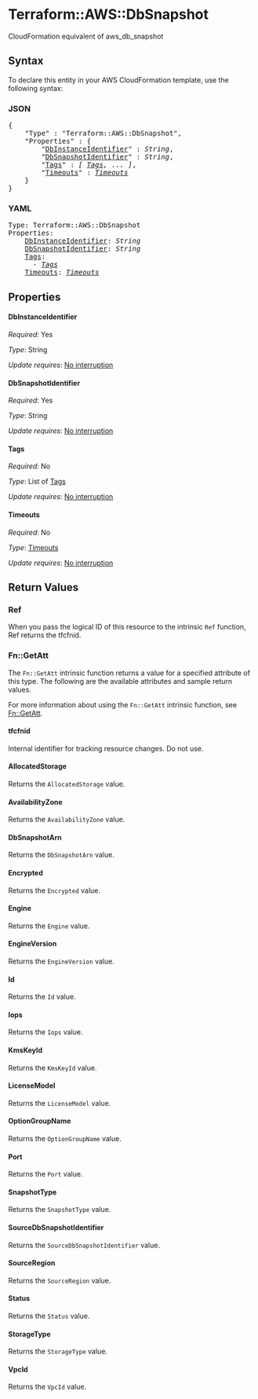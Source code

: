 # Terraform::AWS::DbSnapshot

CloudFormation equivalent of aws_db_snapshot

## Syntax

To declare this entity in your AWS CloudFormation template, use the following syntax:

### JSON

<pre>
{
    "Type" : "Terraform::AWS::DbSnapshot",
    "Properties" : {
        "<a href="#dbinstanceidentifier" title="DbInstanceIdentifier">DbInstanceIdentifier</a>" : <i>String</i>,
        "<a href="#dbsnapshotidentifier" title="DbSnapshotIdentifier">DbSnapshotIdentifier</a>" : <i>String</i>,
        "<a href="#tags" title="Tags">Tags</a>" : <i>[ <a href="tags.md">Tags</a>, ... ]</i>,
        "<a href="#timeouts" title="Timeouts">Timeouts</a>" : <i><a href="timeouts.md">Timeouts</a></i>
    }
}
</pre>

### YAML

<pre>
Type: Terraform::AWS::DbSnapshot
Properties:
    <a href="#dbinstanceidentifier" title="DbInstanceIdentifier">DbInstanceIdentifier</a>: <i>String</i>
    <a href="#dbsnapshotidentifier" title="DbSnapshotIdentifier">DbSnapshotIdentifier</a>: <i>String</i>
    <a href="#tags" title="Tags">Tags</a>: <i>
      - <a href="tags.md">Tags</a></i>
    <a href="#timeouts" title="Timeouts">Timeouts</a>: <i><a href="timeouts.md">Timeouts</a></i>
</pre>

## Properties

#### DbInstanceIdentifier

_Required_: Yes

_Type_: String

_Update requires_: [No interruption](https://docs.aws.amazon.com/AWSCloudFormation/latest/UserGuide/using-cfn-updating-stacks-update-behaviors.html#update-no-interrupt)

#### DbSnapshotIdentifier

_Required_: Yes

_Type_: String

_Update requires_: [No interruption](https://docs.aws.amazon.com/AWSCloudFormation/latest/UserGuide/using-cfn-updating-stacks-update-behaviors.html#update-no-interrupt)

#### Tags

_Required_: No

_Type_: List of <a href="tags.md">Tags</a>

_Update requires_: [No interruption](https://docs.aws.amazon.com/AWSCloudFormation/latest/UserGuide/using-cfn-updating-stacks-update-behaviors.html#update-no-interrupt)

#### Timeouts

_Required_: No

_Type_: <a href="timeouts.md">Timeouts</a>

_Update requires_: [No interruption](https://docs.aws.amazon.com/AWSCloudFormation/latest/UserGuide/using-cfn-updating-stacks-update-behaviors.html#update-no-interrupt)

## Return Values

### Ref

When you pass the logical ID of this resource to the intrinsic `Ref` function, Ref returns the tfcfnid.

### Fn::GetAtt

The `Fn::GetAtt` intrinsic function returns a value for a specified attribute of this type. The following are the available attributes and sample return values.

For more information about using the `Fn::GetAtt` intrinsic function, see [Fn::GetAtt](https://docs.aws.amazon.com/AWSCloudFormation/latest/UserGuide/intrinsic-function-reference-getatt.html).

#### tfcfnid

Internal identifier for tracking resource changes. Do not use.

#### AllocatedStorage

Returns the <code>AllocatedStorage</code> value.

#### AvailabilityZone

Returns the <code>AvailabilityZone</code> value.

#### DbSnapshotArn

Returns the <code>DbSnapshotArn</code> value.

#### Encrypted

Returns the <code>Encrypted</code> value.

#### Engine

Returns the <code>Engine</code> value.

#### EngineVersion

Returns the <code>EngineVersion</code> value.

#### Id

Returns the <code>Id</code> value.

#### Iops

Returns the <code>Iops</code> value.

#### KmsKeyId

Returns the <code>KmsKeyId</code> value.

#### LicenseModel

Returns the <code>LicenseModel</code> value.

#### OptionGroupName

Returns the <code>OptionGroupName</code> value.

#### Port

Returns the <code>Port</code> value.

#### SnapshotType

Returns the <code>SnapshotType</code> value.

#### SourceDbSnapshotIdentifier

Returns the <code>SourceDbSnapshotIdentifier</code> value.

#### SourceRegion

Returns the <code>SourceRegion</code> value.

#### Status

Returns the <code>Status</code> value.

#### StorageType

Returns the <code>StorageType</code> value.

#### VpcId

Returns the <code>VpcId</code> value.

